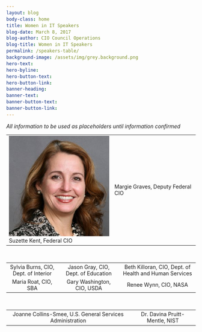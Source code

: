 ```yaml
---
layout: blog
body-class: home
title: Women in IT Speakers
blog-date: March 8, 2017
blog-author: CIO Council Operations
blog-title: Women in IT Speakers
permalink: /speakers-table/
background-image: /assets/img/grey.background.png
hero-text:  
hero-byline:
hero-button-text: 
hero-button-link: 
banner-heading: 
banner-text: 
banner-button-text: 
banner-button-link: 
---
```


<p><em>All information to be used as placeholders until information confirmed</em></p>

<table align="center">
<tr style="align:center;">
  <td style="align:center;"><img src="/assets/img/event.winit.SuzetteKent_original.jpg"><br>Suzette Kent, Federal CIO</td>
  <td>Margie Graves, Deputy Federal CIO</td>
</tr>
</table>

<br>

<table align="center">
  <tr style="text-align:center;">
    <td>Sylvia Burns, CIO, Dept. of Interior</td>
    <td>Jason Gray, CIO, Dept. of Education</td>
    <td>Beth Killoran, CIO, Dept. of Health and Human Services</td>
  </tr>
  <tr style="text-align:center;">
    <td>Maria Roat, CIO, SBA</td>
    <td>Gary Washington, CIO, USDA</td>
    <td>Renee Wynn, CIO, NASA</td>
  </tr>
</table>

<br>

<table align="center">
<tr style="text-align:center;">
  <td>Joanne Collins-Smee, U.S. General Services Administration</td>
  <td>Dr. Davina Pruitt-Mentle, NIST</td>
</tr>
</table>
